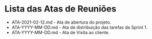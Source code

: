 # Lista das Atas de Reuniões

* ATA-2021-02-12.md - Ata de abertura do projeto.
* ATA-YYYY-MM-DD.md - Ata de distribuição das tarefas da Sprint 1.
* ATA-YYYY-MM-DD.md - Ata de Visita ao cliente.



